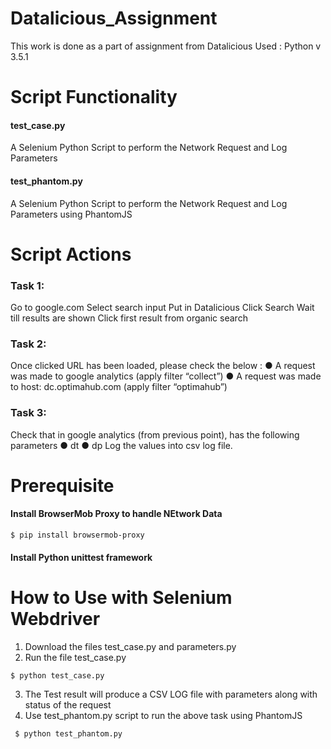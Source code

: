 # Datalicious_Assignment
This work is done as a part of assignment from Datalicious
Used : Python v 3.5.1

# Script Functionality
#### test_case.py
A Selenium Python Script to perform the Network Request and Log Parameters

#### test_phantom.py
A Selenium Python Script to perform the Network Request and Log Parameters using PhantomJS


# Script Actions
### Task 1:
Go to google.com
Select search input
Put in Datalicious
Click Search
Wait till results are shown
Click first result from organic search
### Task 2:
Once clicked URL has been loaded, please check the below :
● A request was made to google analytics (apply filter “collect”)
● A request was made to host: dc.optimahub.com (apply filter “optimahub”)
### Task 3:
Check that in google analytics (from previous point), has the following parameters
● dt
● dp
Log the values into csv log file.

# Prerequisite
 #### Install BrowserMob Proxy to handle NEtwork Data
 ```
 $ pip install browsermob-proxy
 ```
 #### Install Python unittest framework
 
 # How to Use with Selenium Webdriver
 1. Download the files test_case.py and parameters.py
 2. Run the file test_case.py
 ```
 $ python test_case.py
 
 ```
 3. The Test result will produce a CSV LOG file with parameters along with status of the request
 4. Use test_phantom.py script to run the above task using PhantomJS
 
 ```
  $ python test_phantom.py
  
 ```
